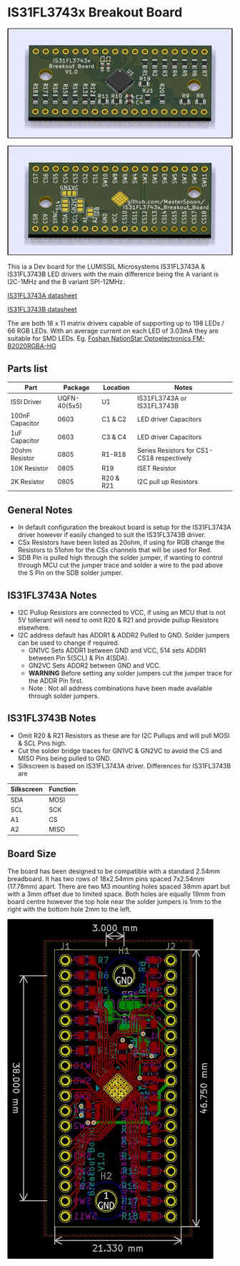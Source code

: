 
# IS31FL3743x Breakout Board

![TopRender](/assets/TopRender.jpg)

![BotRender](/assets/BotRender.jpg)

This ia a Dev board for the LUMISSIL Microsystems IS31FL3743A & IS31FL3743B LED drivers with the main difference being the A variant is I2C-1MHz and the B variant SPI-12MHz.

[IS31FL3743A datasheet](https://www.lumissil.com/assets/pdf/core/IS31FL3743A_DS.pdf)

[IS31FL3743B datasheet](https://www.lumissil.com/assets/pdf/core/IS31FL3743B_DS.pdf)

The are both 18 x 11 matrix drivers capable of supporting up to 198 LEDs / 66 RGB LEDs.
With an average current on each LED of 3.03mA they are suitable for SMD LEDs.
Eg. [Foshan NationStar Optoelectronics FM-B2020RGBA-HG ](https://lcsc.com/product-detail/Light-Emitting-Diodes-LED_Foshan-NationStar-Optoelectronics-FM-B2020RGBA-HG_C108793.html )

## Parts list

| Part | Package | Location | Notes |
|------|---------|----------|-------|
| ISSI Driver | UQFN-40(5x5) | U1 | IS31FL3743A or IS31FL3743B |
| 100nF Capacitor | 0603 | C1 & C2 | LED driver Capacitors |
| 1uF Capacitor | 0603 | C3 & C4 | LED driver Capacitors |
| 20ohm Resistor | 0805 | R1-R18 | Series Resistors for CS1-CS18 respectively |
| 10K Resistor | 0805 | R19 | ISET Resistor |
| 2K Resistor | 0805 | R20 & R21 | I2C pull up Resistors |

## General Notes

- In default configuration the breakout board is setup for the IS31FL3743A driver however if easily changed to suit the IS31FL3743B driver. 
- CSx Resistors have been listed as 20ohm, if using for RGB change the Resistors to 51ohm for the CSx channels that will be used for Red.
- SDB Pin is pulled high through the solder jumper, if wanting to control through MCU cut the jumper trace and solder a wire to the pad above the S Pin on the SDB solder jumper.

## IS31FL3743A Notes

- I2C Pullup Resistors are connected to VCC, if using an MCU that is not 5V tollerant will need to omit R20 & R21 and provide pullup Resistors elsewhere.
- I2C address default has ADDR1 & ADDR2 Pulled to GND. Solder jumpers can be used to change if required.
    - GN1VC Sets ADDR1 between GND and VCC, 514 sets ADDR1 between Pin 5(SCL) & Pin 4(SDA).
    - GN2VC Sets ADDR2 between GND and VCC.
    - **WARNING** Before setting any solder jumpers cut the jumper trace for the ADDR Pin first.
    - Note : Not all address combinations have been made available through solder jumpers. 

## IS31FL3743B Notes

- Omit R20 & R21 Resistors as these are for I2C Pullups and will pull MOSI & SCL Pins high.
- Cut the solder bridge traces for GN1VC & GN2VC to avoid the CS and MISO Pins being pulled to GND.
- Silkscreen is based on IS31FL3743A driver. Differences for IS31FL3743B are

| Silkscreen | Function |
|------------|----------|
| SDA | MOSI |
| SCL | SCK |
| A1 | CS |
| A2 | MISO |

## Board Size

The board has been designed to be compatible with a standard 2.54mm breadboard. It has two rows of 18x2.54mm pins spaced 7x2.54mm (17.78mm) apart. There are two M3 mounting holes spaced 38mm apart but with a 3mm offset due to limited space. Both holes are equally 19mm from board centre however the top hole near the solder jumpers is 1mm to the right with the bottom hole 2mm to the left.

![Board Size](/assets/Board.jpg)


